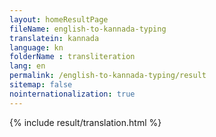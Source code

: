 ```yaml
--- 
layout: homeResultPage 
fileName: english-to-kannada-typing
translatein: kannada
language: kn
folderName : transliteration
lang: en
permalink: /english-to-kannada-typing/result
sitemap: false
nointernationalization: true
---
```

{% include result/translation.html %}

<script src="/js/result/translator.js" data-foldername="{{page.folderName}}" data-lang="{{page.lang}}"></script>